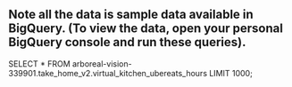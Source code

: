 ## Note all the data is sample data available in BigQuery. (To view the data, open your personal BigQuery console and run these queries).

SELECT * FROM arboreal-vision-339901.take_home_v2.virtual_kitchen_ubereats_hours LIMIT 1000;
